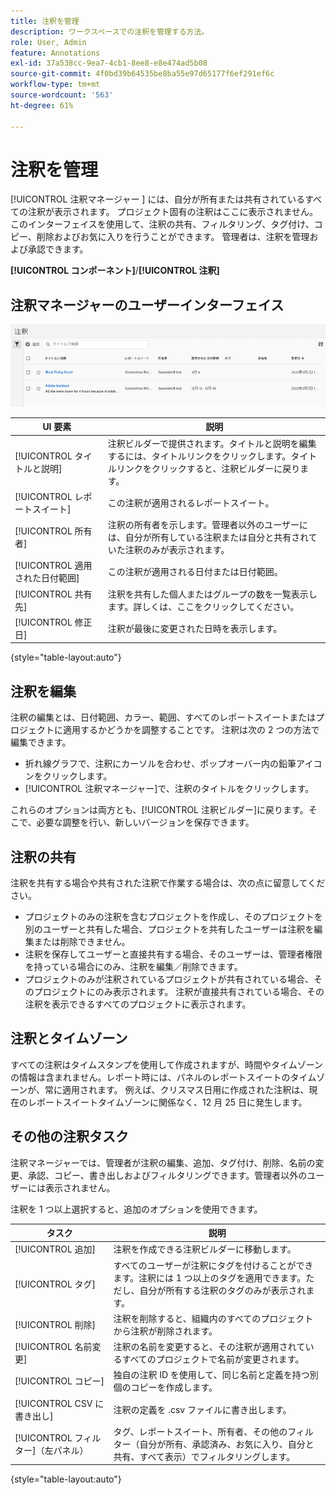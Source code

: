 ```yaml
---
title: 注釈を管理
description: ワークスペースでの注釈を管理する方法。
role: User, Admin
feature: Annotations
exl-id: 37a538cc-9ea7-4cb1-8ee8-e8e474ad5b08
source-git-commit: 4f0bd39b64535be8ba55e97d65177f6ef291ef6c
workflow-type: tm+mt
source-wordcount: '563'
ht-degree: 61%

---
```


# 注釈を管理

[!UICONTROL  注釈マネージャー ] には、自分が所有または共有されているすべての注釈が表示されます。 プロジェクト固有の注釈はここに表示されません。 このインターフェイスを使用して、注釈の共有、フィルタリング、タグ付け、コピー、削除およびお気に入りを行うことができます。 管理者は、注釈を管理および承認できます。

**[!UICONTROL コンポーネント]**/**[!UICONTROL 注釈]**

## 注釈マネージャーのユーザーインターフェイス

![](assets/annotation-mgr.png)

| UI 要素 | 説明 |
| --- | --- | 
| [!UICONTROL タイトルと説明] | 注釈ビルダーで提供されます。タイトルと説明を編集するには、タイトルリンクをクリックします。タイトルリンクをクリックすると、注釈ビルダーに戻ります。 |
| [!UICONTROL レポートスイート] | この注釈が適用されるレポートスイート。 |
| [!UICONTROL 所有者] | 注釈の所有者を示します。管理者以外のユーザーには、自分が所有している注釈または自分と共有されていた注釈のみが表示されます。 |
| [!UICONTROL 適用された日付範囲] | この注釈が適用される日付または日付範囲。 |
| [!UICONTROL 共有先] | 注釈を共有した個人またはグループの数を一覧表示します。詳しくは、ここをクリックしてください。 |
| [!UICONTROL 修正日] | 注釈が最後に変更された日時を表示します。 |

{style="table-layout:auto"}

## 注釈を編集

注釈の編集とは、日付範囲、カラー、範囲、すべてのレポートスイートまたはプロジェクトに適用するかどうかを調整することです。 注釈は次の 2 つの方法で編集できます。

* 折れ線グラフで、注釈にカーソルを合わせ、ポップオーバー内の鉛筆アイコンをクリックします。
* [!UICONTROL 注釈マネージャー]で、注釈のタイトルをクリックします。

これらのオプションは両方とも、[!UICONTROL 注釈ビルダー]に戻ります。そこで、必要な調整を行い、新しいバージョンを保存できます。

## 注釈の共有

注釈を共有する場合や共有された注釈で作業する場合は、次の点に留意してください。

* プロジェクトのみの注釈を含むプロジェクトを作成し、そのプロジェクトを別のユーザーと共有した場合、プロジェクトを共有したユーザーは注釈を編集または削除できません。
* 注釈を保存してユーザーと直接共有する場合、そのユーザーは、管理者権限を持っている場合にのみ、注釈を編集／削除できます。
* プロジェクトのみが注釈されているプロジェクトが共有されている場合、そのプロジェクトにのみ表示されます。 注釈が直接共有されている場合、その注釈を表示できるすべてのプロジェクトに表示されます。

## 注釈とタイムゾーン

すべての注釈はタイムスタンプを使用して作成されますが、時間やタイムゾーンの情報は含まれません。レポート時には、パネルのレポートスイートのタイムゾーンが、常に適用されます。 例えば、クリスマス日用に作成された注釈は、現在のレポートスイートタイムゾーンに関係なく、12 月 25 日に発生します。

## その他の注釈タスク

注釈マネージャーでは、管理者が注釈の編集、追加、タグ付け、削除、名前の変更、承認、コピー、書き出しおよびフィルタリングできます。管理者以外のユーザーには表示されません。

注釈を 1 つ以上選択すると、追加のオプションを使用できます。

| タスク | 説明 |
| --- | --- |
| [!UICONTROL 追加] | 注釈を作成できる注釈ビルダーに移動します。 |
| [!UICONTROL タグ] | すべてのユーザーが注釈にタグを付けることができます。注釈には 1 つ以上のタグを適用できます。ただし、自分が所有する注釈のタグのみが表示されます。 |
| [!UICONTROL 削除] | 注釈を削除すると、組織内のすべてのプロジェクトから注釈が削除されます。 |
| [!UICONTROL 名前変更] | 注釈の名前を変更すると、その注釈が適用されているすべてのプロジェクトで名前が変更されます。 |
| [!UICONTROL コピー] | 独自の注釈 ID を使用して、同じ名前と定義を持つ別個のコピーを作成します。 |
| [!UICONTROL CSV に書き出し] | 注釈の定義を .csv ファイルに書き出します。 |
| [!UICONTROL フィルター]（左パネル） | タグ、レポートスイート、所有者、その他のフィルター（自分が所有、承認済み、お気に入り、自分と共有、すべて表示）でフィルタリングします。 |

{style="table-layout:auto"}
